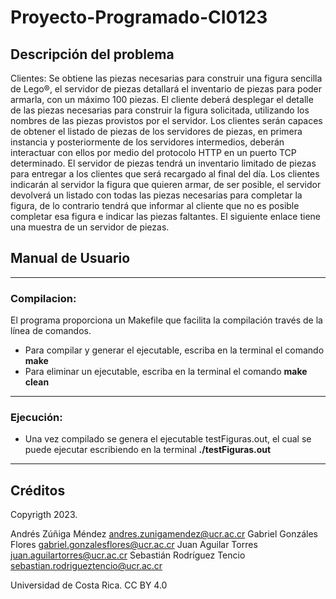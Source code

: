 # Proyecto-Programado-CI0123

## **Descripción del problema**

Clientes: Se obtiene las piezas necesarias para construir una figura sencilla de Lego®, el servidor de piezas detallará el inventario de piezas para poder armarla, con
un máximo 100 piezas. El cliente deberá desplegar el detalle de las piezas necesarias para construir la figura solicitada, utilizando los nombres de las piezas provistos 
por el servidor. Los clientes serán capaces de obtener el listado de piezas de los servidores de piezas, en primera instancia y posteriormente de los servidores intermedios, deberán interactuar con ellos por medio del protocolo HTTP en un puerto TCP determinado. El servidor de piezas tendrá un inventario limitado de piezas para entregar a los clientes que será recargado al final del día. Los clientes indicarán al servidor la figura que quieren armar, de ser posible, el servidor devolverá un listado con todas las piezas necesarias para completar la figura, de lo contrario tendrá que informar al cliente que no es posible completar esa figura e indicar las piezas faltantes. El siguiente enlace tiene una muestra de un servidor de piezas.

## **Manual de Usuario**

---

### **Compilacion:**

El programa proporciona un Makefile que facilita la compilación través de la línea de comandos.
* Para compilar y generar el ejecutable, escriba en la terminal el comando **make**
* Para eliminar un ejecutable, escriba en la terminal el comando **make clean**

---

### **Ejecución:**

* Una vez compilado se genera el ejecutable testFiguras.out, el cual se puede ejecutar escribiendo en la terminal **./testFiguras.out**

---

## **Créditos**

Copyrigth 2023.

Andrés Zúñiga Méndez <andres.zunigamendez@ucr.ac.cr>
Gabriel Gonzáles Flores <gabriel.gonzalesflores@ucr.ac.cr>
Juan Aguilar Torres <juan.aguilartorres@ucr.ac.cr>
Sebastián Rodríguez Tencio <sebastian.rodrigueztencio@ucr.ac.cr>

Universidad de Costa Rica. CC BY 4.0